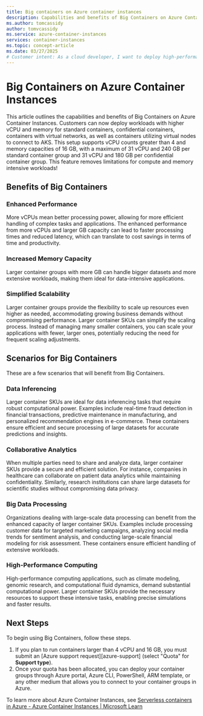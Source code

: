 ```yaml
---
title: Big containers on Azure container instances
description: Capabilities and benefits of Big Containers on Azure Container Instances.
ms.author: tomcassidy
author: tomvcassidy
ms.service: azure-container-instances
services: container-instances
ms.topic: concept-article
ms.date: 03/27/2025
# Customer intent: As a cloud developer, I want to deploy high-performance container workloads with increased vCPU and memory on Azure Container Instances, so that I can efficiently handle data-intensive applications and scale resources seamlessly according to business demands.
---
```

# Big Containers on Azure Container Instances
This article outlines the capabilities and benefits of Big Containers on Azure Container Instances. Customers can now deploy workloads with higher vCPU and memory for standard containers, confidential containers, containers with virtual networks, as well as containers utilizing virtual nodes to connect to AKS. This setup supports vCPU counts greater than 4 and memory capacities of 16 GB, with a maximum of 31 vCPU and 240 GB per standard container group and 31 vCPU and 180 GB per confidential container group. This feature removes limitations for compute and memory intensive workloads!   

## Benefits of Big Containers  

### Enhanced Performance  

More vCPUs mean better processing power, allowing for more efficient handling of complex tasks and applications. The enhanced performance from more vCPUs and larger GB capacity can lead to faster processing times and reduced latency, which can translate to cost savings in terms of time and productivity.  

### Increased Memory Capacity  

Larger container groups with more GB can handle bigger datasets and more extensive workloads, making them ideal for data-intensive applications.  

### Simplified Scalability  

Larger container groups provide the flexibility to scale up resources even higher as needed, accommodating growing business demands without compromising performance. Larger container SKUs can simplify the scaling process. Instead of managing many smaller containers, you can scale your applications with fewer, larger ones, potentially reducing the need for frequent scaling adjustments.  

## Scenarios for Big Containers  

These are a few scenarios that will benefit from Big Containers.   

### Data Inferencing  

Larger container SKUs are ideal for data inferencing tasks that require robust computational power. Examples include real-time fraud detection in financial transactions, predictive maintenance in manufacturing, and personalized recommendation engines in e-commerce. These containers ensure efficient and secure processing of large datasets for accurate predictions and insights.  

### Collaborative Analytics  

When multiple parties need to share and analyze data, larger container SKUs provide a secure and efficient solution. For instance, companies in healthcare can collaborate on patient data analytics while maintaining confidentiality. Similarly, research institutions can share large datasets for scientific studies without compromising data privacy.  

### Big Data Processing  

Organizations dealing with large-scale data processing can benefit from the enhanced capacity of larger container SKUs. Examples include processing customer data for targeted marketing campaigns, analyzing social media trends for sentiment analysis, and conducting large-scale financial modeling for risk assessment. These containers ensure efficient handling of extensive workloads.  

### High-Performance Computing  

High-performance computing applications, such as climate modeling, genomic research, and computational fluid dynamics, demand substantial computational power. Larger container SKUs provide the necessary resources to support these intensive tasks, enabling precise simulations and faster results.  

## Next Steps

To begin using Big Containers, follow these steps. 

1. If you plan to run containers larger than 4 vCPU and 16 GB, you must submit an [Azure support request][azure-support] (select "Quota" for **Support type**). 
2. Once your quota has been allocated, you can deploy your container groups through Azure portal, Azure CLI, PowerShell, ARM template, or any other medium that allows you to connect to your container groups in Azure. 

To learn more about Azure Container Instances, see [Serverless containers in Azure - Azure Container Instances | Microsoft Learn](./container-instances-overview.md)
